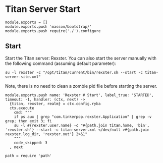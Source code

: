 
# Titan Server Start


    module.exports = []
    module.exports.push 'masson/bootstrap/'
    module.exports.push require('./').configure

## Start

Start the Titan server: Rexster. You can also start the server manually with the
following command (assuming default parameter):

```
su -l rexster -c "/opt/titan/current/bin/rexster.sh --start -c titan-server-site.xml"
```

Note, there is no need to clean a zombie pid file before starting the server.


    module.exports.push name: 'Rexster # Start', label_true: 'STARTED', timeout: -1, handler: (ctx, next) ->
      {titan, rexster, realm} = ctx.config.ryba
      ctx.execute
        cmd: """
        if ps aux | grep "com.tinkerpop.rexster.Application" | grep -v grep; then exit 3; fi
        su -l #{rexster.user.name} -c "#{path.join titan.home, 'bin', 'rexster.sh'} --start -c titan-server.xml </dev/null >#{path.join rexster.log_dir, 'rexster.out'} 2>&1"
        """
        code_skipped: 3
      , next

    path = require 'path'
